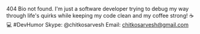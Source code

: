 404 Bio not found. I'm just a software developer trying to debug my way through life's quirks while keeping my code clean and my coffee strong!
☕💻 #DevHumor
Skype: @chitkosarvesh
Email: chitkosarvesh@gmail.com
